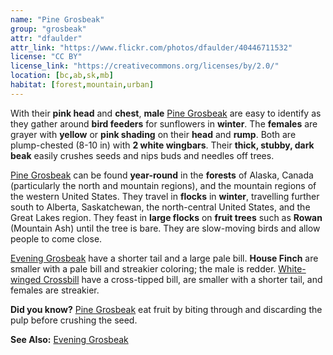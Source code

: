 ```yaml
---
name: "Pine Grosbeak"
group: "grosbeak"
attr: "dfaulder"
attr_link: "https://www.flickr.com/photos/dfaulder/40446711532"
license: "CC BY"
license_link: "https://creativecommons.org/licenses/by/2.0/"
location: [bc,ab,sk,mb]
habitat: [forest,mountain,urban]
---
```

With their **pink head** and **chest**, **male** [Pine Grosbeak](/birds/pinegros/) are easy to identify as they gather around **bird feeders** for sunflowers in **winter**. The **females** are grayer with **yellow** or **pink shading** on their **head** and **rump**. Both are plump-chested (8-10 in) with **2 white wingbars**. Their **thick, stubby, dark beak** easily crushes seeds and nips buds and needles off trees.

[Pine Grosbeak](/birds/pinegros/) can be found **year-round** in the **forests** of Alaska, Canada (particularly the north and mountain regions), and the mountain regions of the western United States. They travel in **flocks** in **winter**, travelling further south to Alberta, Saskatchewan, the north-central United States, and the Great Lakes region. They feast in **large flocks** on **fruit trees** such as __Rowan__ (Mountain Ash) until the tree is bare. They are slow-moving birds and allow people to come close.

[Evening Grosbeak](/birds/evengros/) have a shorter tail and a large pale bill. **House Finch** are smaller with a pale bill and streakier coloring; the male is redder. [White-winged Crossbill](/birds/whitewcbill/) have a cross-tipped bill, are smaller with a shorter tail, and females are streakier.

**Did you know?** [Pine Grosbeak](/birds/pinegros/) eat fruit by biting through and discarding the pulp before crushing the seed.

<!-- generated, do not edit -->
**See Also:**
[Evening Grosbeak](/birds/evengros/)
